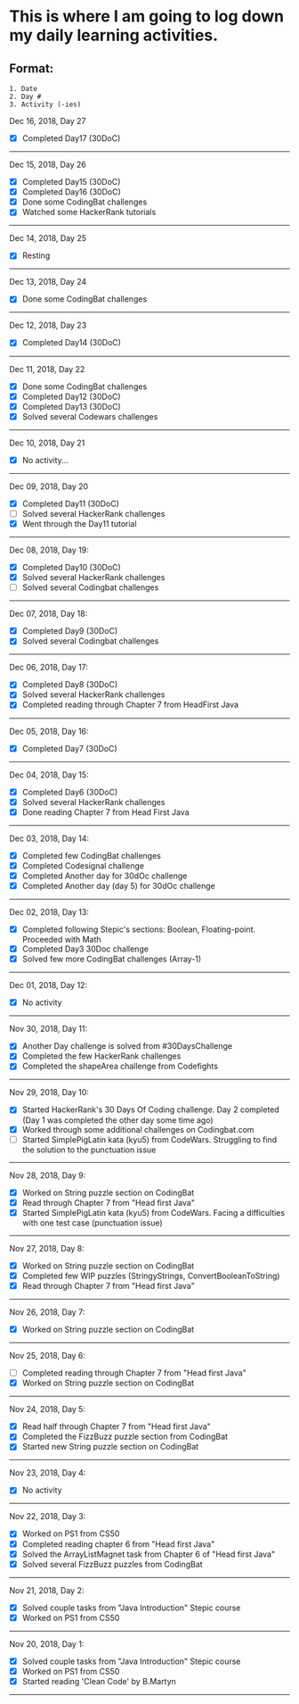 # This is where I am going to log down my daily learning activities.

## Format:
    1. Date
    2. Day #
    3. Activity (-ies)

Dec 16, 2018, Day 27
   - [x] Completed Day17 (30DoC)
 ---

Dec 15, 2018, Day 26
   - [x] Completed Day15 (30DoC)
   - [x] Completed Day16 (30DoC)
   - [x] Done some CodingBat challenges
   - [x] Watched some HackerRank tutorials
 ---

Dec 14, 2018, Day 25
   - [x] Resting
 ---

Dec 13, 2018, Day 24
   - [x] Done some CodingBat challenges
 ---

Dec 12, 2018, Day 23
   - [x] Completed Day14 (30DoC)
 ---

Dec 11, 2018, Day 22
   - [x] Done some CodingBat challenges
   - [x] Completed Day12 (30DoC)
   - [x] Completed Day13 (30DoC)
   - [x] Solved several Codewars challenges
 ---

Dec 10, 2018, Day 21
   - [x] No activity...
 ---
Dec 09, 2018, Day 20
   - [x] Completed Day11 (30DoC)
   - [ ] Solved several HackerRank challenges
   - [x] Went through the Day11 tutorial
 ---

 Dec 08, 2018, Day 19:
   - [x] Completed Day10 (30DoC)
   - [x] Solved several HackerRank challenges
   - [ ] Solved several Codingbat challenges
 ---

 Dec 07, 2018, Day 18:
   - [x] Completed Day9 (30DoC)
   - [x] Solved several Codingbat challenges
 ---

Dec 06, 2018, Day 17:
   - [x] Completed Day8 (30DoC)
   - [x] Solved several HackerRank challenges
   - [x] Completed reading through Chapter 7 from HeadFirst Java
 ---

 Dec 05, 2018, Day 16:
   - [x] Completed Day7 (30DoC)
 ---

 Dec 04, 2018, Day 15:
   - [x] Completed Day6 (30DoC)
   - [x] Solved several HackerRank challenges
   - [x] Done reading Chapter 7 from Head First Java
 ---

 Dec 03, 2018, Day 14:
   - [x] Completed few CodingBat challenges
   - [x] Completed Codesignal challenge
   - [x] Completed Another day for 30dOc challenge
   - [x] Completed Another day (day 5) for 30dOc challenge

 ---

 Dec 02, 2018, Day 13:
   - [x] Completed following Stepic's sections: Boolean, Floating-point. Proceeded with Math
   - [x] Completed Day3 30Doc challenge
   - [x] Solved few more CodingBat challenges (Array-1)
 ---

 Dec 01, 2018, Day 12:
   - [x] No activity
 ---

 Nov 30, 2018, Day 11:
   - [x] Another Day challenge is solved from #30DaysChallenge
   - [x] Completed the few HackerRank challenges
   - [x] Completed the shapeArea challenge from Codefights
 ---

 Nov 29, 2018, Day 10:
   - [x] Started HackerRank's 30 Days Of Coding challenge. Day 2 completed (Day 1 was completed the other day some time ago)
   - [x] Worked through some additional challenges on Codingbat.com
   - [ ] Started SimplePigLatin kata (kyu5) from CodeWars. Struggling to find the solution to the punctuation issue
 ---

 Nov 28, 2018, Day 9:
   - [x] Worked on String puzzle section on CodingBat
   - [x] Read through Chapter 7 from "Head first Java"
   - [x] Started SimplePigLatin kata (kyu5) from CodeWars. Facing a difficulties with one test case (punctuation issue)
 ---
 Nov 27, 2018, Day 8:
   - [x] Worked on String puzzle section on CodingBat
   - [x] Completed few WIP puzzles (StringyStrings, ConvertBooleanToString)
   - [x] Read through Chapter 7 from "Head first Java"
 ---

 Nov 26, 2018, Day 7:
   - [x] Worked on String puzzle section on CodingBat
 ---
 Nov 25, 2018, Day 6:
   - [ ] Completed reading through Chapter 7 from "Head first Java"
   - [x] Worked on String puzzle section on CodingBat
 ---
 Nov 24, 2018, Day 5:
   - [x] Read half through Chapter 7 from "Head first Java"
   - [x] Completed the FizzBuzz puzzle section from CodingBat
   - [x] Started new String puzzle section on CodingBat
 ---
 Nov 23, 2018, Day 4:
   - [x] No activity
 ---
 Nov 22, 2018, Day 3:
  - [x] Worked on PS1 from CS50
  - [x] Completed reading chapter 6 from "Head first Java"
  - [x] Solved the ArrayListMagnet task from Chapter 6 of "Head first Java"
  - [x] Solved several FizzBuzz puzzles from CodingBat
 ---
 Nov 21, 2018, Day 2:
 - [x] Solved couple tasks from "Java Introduction" Stepic course
 - [x] Worked on PS1 from CS50
 ---
 Nov 20, 2018, Day 1:
 - [x] Solved couple tasks from "Java Introduction" Stepic course
 - [x] Worked on PS1 from CS50
 - [x] Started reading 'Clean Code' by B.Martyn
 ---

